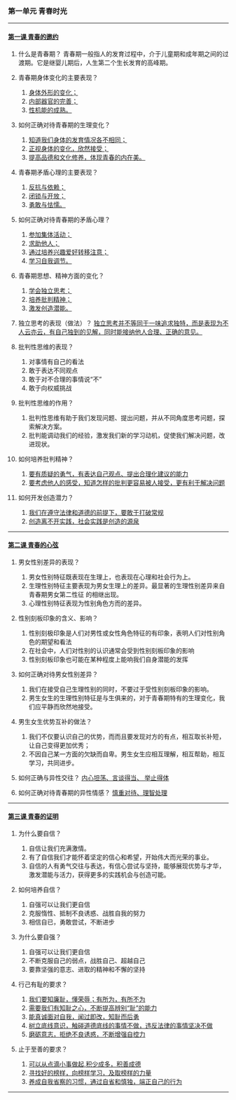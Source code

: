 ### 第一单元 青春时光

---

#### [第一课 青春的邀约](./%E7%AC%AC%E4%B8%80%E8%AF%BE%20%E9%9D%92%E6%98%A5%E7%9A%84%E9%82%80%E7%BA%A6)

1. 什么是青春期？
    青春期一般指人的发育过程中，介于儿童期和成年期之间的过渡期。它是继婴儿期后，人生第二个生长发育的高峰期。

2. 青春期身体变化的主要表现？
    1. <u>身体外形的变化；</u>
    2. <u>内部器官的完善；</u>
    3. <u>性机能的成熟。</u>

3. 如何正确对待青春期的生理变化？
    1. <u>知道我们身体的发育情况各不相同；</u>
    2. <u>正视身体的变化，欣然接受；</u>
    3. <u>提高品德和文化修养，体现青春的内在美。</u>

4. 青春期矛盾心理的主要表现？
    1. <u>反抗与依赖；</u>
    2. <u>闭锁与开放；</u>
    3. <u>勇敢与怯懦。</u>

5. 如何正确对待青春期的矛盾心理？
    1. <u>参加集体活动；</u>
    2. <u>求助他人；</u>
    3. <u>通过培养兴趣爱好转移注意；</u>
    4. <u>学习自我调节。</u>

6. 青春期思想、精神方面的变化？
    1. <u>学会独立思考；</u>
    2. <u>培养批判精神；</u>
    3. <u>激发创造潜能。</u>

7. 独立思考的表现（做法）？
    <u>独立思考并不等同于一味追求独特，而是表现为不人云亦云，有自己独到的见解，同时能接纳他人合理、正确的意见。</u>

8. 批判性思维的表现？
    1. 对事情有自己的看法
    2. 敢于表达不同观点
    3. 敢于对不合理的事情说“不”
    4. 敢于向权威挑战

9. 批判性思维的作用？
    1. 批判性思维有助于我们发现问题、提出问题，并从不同角度思考问题，探索解决方案。
    2. 批判能调动我们的经验，激发我们新的学习动机，促使我们解决问题，改进现状。

10. 如何培养批判精神？
    1. <u>要有质疑的勇气，有表达自己观点、提出合理化建议的能力</u>
    2. <u>要考虑他人的感受，知道怎样的批判更容易被人接受，更有利于解决问题</u>

11. 如何开发创造潜力？
    1. <u>我们在遵守法律和道德的前提下，要敢于打破常规</u>
    2. <u>创造离不开实践，社会实践是创造的源泉</u>

---

#### [第二课 青春的心弦](./%E7%AC%AC%E4%BA%8C%E8%AF%BE%20%E9%9D%92%E6%98%A5%E7%9A%84%E5%BF%83%E5%BC%A6)

1. 男女性别差异的表现？
   1. 男女性别特征既表现在生理上，也表现在心理和社会行为上。
   2. 生理性别特征主要表现为男女生理上的差异。最显著的生理性别差异来自青春期男女第二性征 的相继出现。
   3. 心理性别特征表现为性别角色方而的差异。

2. 性别刻板印象的含义、影响？
   1. 性别刻极印象是人们对男性或女性角色特征的有印象，表明人们对性别角色的期望和看法
   2. 在社会中，人们对性别的认识通常会受到性别刻板印象的影响
   3. 性别刻板印象也可能在某种程度上能响我们自身潜能的发挥

3. 如何正确对待男女性别差异？
   1. 我们在接受自己生理性别的同时，不要过于受性别刻板印象的影响。
   2. 男生女生的生理性别特征是与生俱来的，对于青春期特有的生理变化，我们应平静而欣然地接受。

4. 男生女生优势互补的做法？
   1. 我们不仅要认识自己的优势，而而且要发现对方的有点，相互取长补短，让自己变得更加优秀；
   2. 不因自己某一方面的欠缺而自卑。男生女生应相互理解，相互帮助，相互学习，共同进步。

5. 如何正确与异性交往？
   <u>内心坦荡、言谈得当、 举止得体</u>

6. 如何正确对待青春期的异性情感？
   <u>慎重对待、理智处理</u>

---

#### [第三课 青春的证明](./%E7%AC%AC%E4%B8%89%E8%AF%BE%20%E9%9D%92%E6%98%A5%E7%9A%84%E8%AF%81%E6%98%8E)

1. 为什么要自信？
   1. 自信让我们充满激情。
   2. 有了自信我们才能怀着坚定的信心和希望，开始伟大而光荣的事业。
   3. 自信的人有勇气交往与表达，有信心尝试与坚持，能够展现优势与才华，激发潜能与活力，获得更多的实践机会与创造可能。

2. 如何培养自信？
   1. 自强可以让我们更自信
   2. 克服惰性、抵制不良诱惑、战胜自我的努力
   3. 相信自已，勇敢尝试，不断进步

3. 为什么要自强？
   1. 自强可以让我们更自信
   2. 不断克服自己的弱点，战胜自己、超越自己
   3. 要靠坚强的意志、进取的精神和不懈的坚持

4. 行己有耻的要求？
   1. <u>我们要知廉耻，懂荣辱；有所为，有所不为</u>
   2. <u>需要我们有知耻之心，不断提高辨别“耻”的能力</u>
   3. <u>能真诚面对自我，闻过即改，知耻而后勇</u>
   4. <u>树立底线意识，触碰道德底线的事情不做，违反法律的事情坚决不做</u>
   5. <u>磨砺意志，拒绝不良诱惑，不断增强自控力</u>

5. 止于至善的要求？
   1. <u>可以从点滴小事做起,积少成多，积善成德</u>
   2. <u>寻找好的榜样，向榜样学习，及取榜样的力量</u>
   3. <u>养成自我省察的习惯，通过自省和慎独，端正自己的行为</u>

---